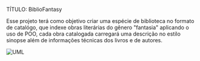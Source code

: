 TÍTULO: BiblioFantasy

 Esse projeto terá como objetivo criar uma espécie de biblioteca no formato de catalógo, que indexe obras literárias do gênero "fantasia" aplicando o uso de POO, cada obra catalogada carregará uma descrição no estilo sinopse além de informações técnicas dos livros e de autores. 

![UML](https://github.com/ifpb-cz-ads/poo-2023-1-ai-tobias-santos/blob/main/BiblioFantasy/BiblioFantasyUML.png?s=3278x1012)

